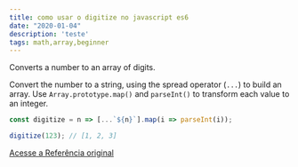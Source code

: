 ```yaml
---
title: como usar o digitize no javascript es6
date: "2020-01-04"
description: 'teste'
tags: math,array,beginner
---
```


Converts a number to an array of digits.

Convert the number to a string, using the spread operator (`...`) to build an array.
Use `Array.prototype.map()` and `parseInt()` to transform each value to an integer.

```js
const digitize = n => [...`${n}`].map(i => parseInt(i));
```

```js
digitize(123); // [1, 2, 3]
```


[Acesse a Referência original](http://github.com/30-seconds/)
